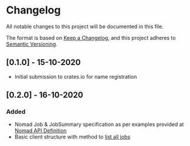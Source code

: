# Changelog
All notable changes to this project will be documented in this file.

The format is based on [Keep a Changelog](https://keepachangelog.com/en/1.0.0/),
and this project adheres to [Semantic Versioning](https://semver.org/spec/v2.0.0.html).

## [0.1.0] - 15-10-2020
- Initial submission to crates.io for name registration

## [0.2.0] - 16-10-2020
### Added
- Nomad Job & JobSummary specification as per examples provided at [Nomad API Definition](https://www.nomadproject.io/api-docs/jobs)
- Basic client structure with method to [list all jobs](https://www.nomadproject.io/api-docs/jobs#list-jobs)